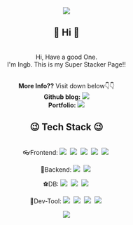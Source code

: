 

<div align="center">
<img src="https://capsule-render.vercel.app/api?type=wave&color=auto&height=300&section=header&text=My%20name%20is%20Jiseop,%20but%20everybody%20calls%20me%20 Ingb&fontSize=35&animation=fadeIn&stroke=auto"/><br>
<h2>👋 Hi 👋</h2><br> 
Hi, Have a good One.<br>
I'm Ingb. This is my Super Stacker Page!!<br><br>

<b>More Info??</b> Visit down below👇👇<br>
<b>Github blog:</b> <a href="https://ingbox.github.io"><img src="https://img.shields.io/badge/Ingbox blog-gray?style=flat-square&logo=GitHub Pages&logoColor=white&link=https://ingbox.github.io"/></a><br>
<b>Portfolio:</b> <a href="https://react-portfolio-ashen-six.vercel.app"><img src="https://img.shields.io/badge/My Portfolio-blue?style=flat-square&logo=GitHub Pages&logoColor=white&link=https://react-portfolio-ashen-six.vercel.app"/></a>
  
<h2>😉 Tech Stack 😉</h2><br>
👓Frontend: <img src="https://img.shields.io/badge/React-61DAFB?style=flat-square&logo=React&logoColor=white"/></a>&nbsp;
<img src="https://img.shields.io/badge/NextJS-purple?style=flat-square&logo=NextJS&logoColor=white"/></a>&nbsp;
<img src="https://img.shields.io/badge/p5.js-pink?style=flat-square&logo=p5.js&logoColor=white"/></a>&nbsp;
<img src="https://img.shields.io/badge/JavaScript-skyblue?style=flat-square&logo=JavaScript&logoColor=white"/></a>&nbsp;
<img src="https://img.shields.io/badge/Adobe-red?style=flat-square&logo=Adobe&logoColor=white"/></a>&nbsp;<br>

🎹Backend: <img src="https://img.shields.io/badge/Python-3776AB?style=flat-square&logo=Python&logoColor=white"/></a>&nbsp;
<img src="https://img.shields.io/badge/Kotlin-7F52FF?style=flat-square&logo=Kotlin&logoColor=white"/></a>&nbsp;<br>

⚽DB: <img src="https://img.shields.io/badge/MySQL-oak?style=flat-square&logo=MySQL&logoColor=white"/></a>&nbsp;
<img src="https://img.shields.io/badge/SQLite-003B57?style=flat-square&logo=SQLite&logoColor=white"/></a>&nbsp;
<img src="https://img.shields.io/badge/MongoDB-47A248?style=flat-square&logo=MongoDB&logoColor=white"/></a>&nbsp;<br>

🚀Dev-Tool: <img src="https://img.shields.io/badge/Visual Studio Code-007ACC?style=flat-square&logo=Visual Studio Code&logoColor=white"/></a>&nbsp;
<img src="https://img.shields.io/badge/Visual Studio-5C2D91?style=flat-square&logo=Visual Studio&logoColor=white"/></a>&nbsp;
<img src="https://img.shields.io/badge/PyCharm-000000?style=flat-square&logo=PyCharm&logoColor=white"/></a>&nbsp;
<img src="https://img.shields.io/badge/Jupyter-F37626?style=flat-square&logo=Jupyter&logoColor=white"/></a>&nbsp;


<img src="https://capsule-render.vercel.app/api?type=wave&color=auto&height=150&section=footer&text=&fontSize=90" />
</div>
<br>
<br>
<br>
<br>

